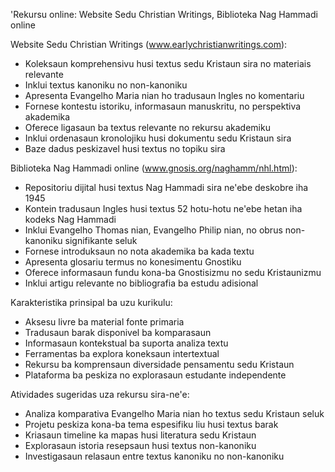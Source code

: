 'Rekursu online: Website Sedu Christian Writings, Biblioteka Nag Hammadi online

Website Sedu Christian Writings (www.earlychristianwritings.com):
- Koleksaun komprehensivu husi textus sedu Kristaun sira no materiais relevante
- Inklui textus kanoniku no non-kanoniku
- Apresenta Evangelho Maria nian ho tradusaun Ingles no komentariu
- Fornese kontestu istoriku, informasaun manuskritu, no perspektiva akademika
- Oferece ligasaun ba textus relevante no rekursu akademiku
- Inklui ordenasaun kronolojiku husi dokumentu sedu Kristaun sira
- Baze dadus peskizavel husi textus no topiku sira

Biblioteka Nag Hammadi online (www.gnosis.org/naghamm/nhl.html):
- Repositoriu dijital husi textus Nag Hammadi sira ne'ebe deskobre iha 1945
- Kontein tradusaun Ingles husi textus 52 hotu-hotu ne'ebe hetan iha kodeks Nag Hammadi
- Inklui Evangelho Thomas nian, Evangelho Philip nian, no obrus non-kanoniku signifikante seluk
- Fornese introduksaun no nota akademika ba kada textu
- Apresenta glosariu termus no konesimentu Gnostiku
- Oferece informasaun fundu kona-ba Gnostisizmu no sedu Kristaunizmu
- Inklui artigu relevante no bibliografia ba estudu adisional

Karakteristika prinsipal ba uzu kurikulu:
- Aksesu livre ba material fonte primaria
- Tradusaun barak disponivel ba komparasaun
- Informasaun kontekstual ba suporta analiza textu
- Ferramentas ba explora koneksaun intertextual
- Rekursu ba komprensaun diversidade pensamentu sedu Kristaun
- Plataforma ba peskiza no explorasaun estudante independente

Atividades sugeridas uza rekursu sira-ne'e:
- Analiza komparativa Evangelho Maria nian ho textus sedu Kristaun seluk
- Projetu peskiza kona-ba tema espesifiku liu husi textus barak
- Kriasaun timeline ka mapas husi literatura sedu Kristaun
- Explorasaun istoria resepsaun husi textus non-kanoniku
- Investigasaun relasaun entre textus kanoniku no non-kanoniku